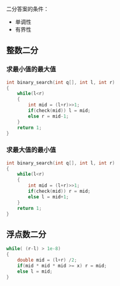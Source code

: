 
二分答案的条件：
- 单调性
- 有界性

## 整数二分
### 求最小值的最大值

```cpp
int binary_search(int q[], int l, int r)
{
	while(l<r)
	{
		int mid = (l+r)>>1;
		if(check(mid)) l = mid;
		else r = mid-1;
	}
	return 1;
}
```

### 求最大值的最小值

```cpp
int binary_search(int q[], int l, int r)
{
	while(l<r)
	{
		int mid = (l+r)>>1;
		if(check(mid)) r = mid;
		else l = mid+1;
	}
	return 1;
}
```

## 浮点数二分

```cpp
while( (r-l) > 1e-8)
{
	double mid = (l+r) /2;
	if(mid * mid * mid >= x) r = mid;
	else l = mid;
}
```



